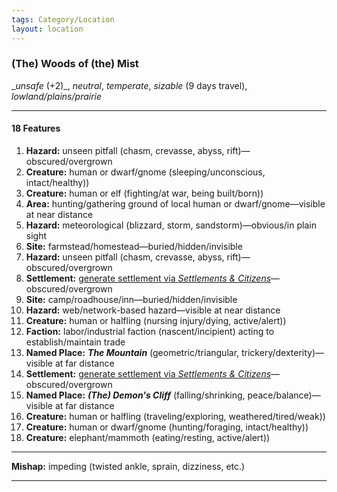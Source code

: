 ```yaml
---
tags: Category/Location
layout: location
---
```

### (The) Woods of (the) Mist

__unsafe_ (+2)_, _neutral_, _temperate_, _sizable_ (9 days travel), _lowland/plains/prairie_  
  

---

#### 18 Features

1. **Hazard:** unseen pitfall (chasm, crevasse, abyss, rift)—obscured/overgrown  
2. **Creature:** human or dwarf/gnome (sleeping/unconscious, intact/healthy))  
3. **Creature:** human or elf (fighting/at war, being built/born))  
4. **Area:** hunting/gathering ground of local human or dwarf/gnome—visible at near distance  
5. **Hazard:** meteorological (blizzard, storm, sandstorm)—obvious/in plain sight  
6. **Site:** farmstead/homestead—buried/hidden/invisible  
7. **Hazard:** unseen pitfall (chasm, crevasse, abyss, rift)—obscured/overgrown  
8. **Settlement:** [generate settlement via _Settlements & Citizens_](https://perchance.org/freebooters-on-the-frontier-2e-settlements-and-citizens-generator)—obscured/overgrown  
9. **Site:** camp/roadhouse/inn—buried/hidden/invisible  
10. **Hazard:** web/network-based hazard—visible at near distance  
11. **Creature:** human or halfling (nursing injury/dying, active/alert))  
12. **Faction:** labor/industrial faction (nascent/incipient) acting to establish/maintain trade  
13. **Named Place:** **_The Mountain_** (geometric/triangular, trickery/dexterity)—visible at far distance  
14. **Settlement:** [generate settlement via _Settlements & Citizens_](https://perchance.org/freebooters-on-the-frontier-2e-settlements-and-citizens-generator)—obscured/overgrown  
15. **Named Place:** **_(The) Demon's Cliff_** (falling/shrinking, peace/balance)—visible at far distance  
16. **Creature:** human or halfling (traveling/exploring, weathered/tired/weak))  
17. **Creature:** human or dwarf/gnome (hunting/foraging, intact/healthy))  
18. **Creature:** elephant/mammoth (eating/resting, active/alert))  
  

---

  
**Mishap:** impeding (twisted ankle, sprain, dizziness, etc.)


---